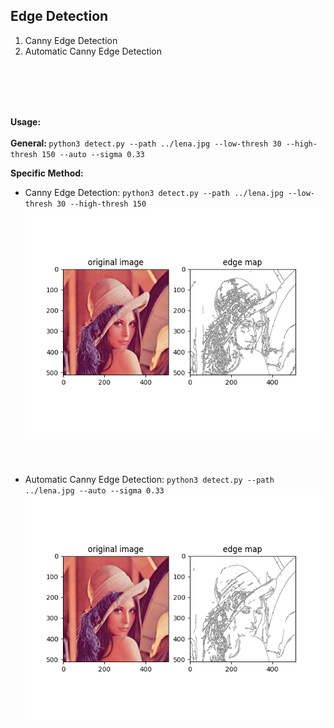 <h2> Edge Detection </h2>

1. Canny Edge Detection
2. Automatic Canny Edge Detection


<br><br><br><br>

<b> Usage: </b>
<br><br>
<b> General: </b> ```python3 detect.py --path ../lena.jpg --low-thresh 30 --high-thresh 150 --auto --sigma 0.33```


<b> Specific Method: </b>
- Canny Edge Detection: ```python3 detect.py --path ../lena.jpg --low-thresh 30 --high-thresh 150``` <br>
![alt text](https://github.com/rohan1198/Computer-Vision-Projects/blob/main/05_edge_detection/assets/simple_edge_detection.png)


<br><br>
- Automatic Canny Edge Detection: ```python3 detect.py --path ../lena.jpg --auto --sigma 0.33``` <br>
![alt text](https://github.com/rohan1198/Computer-Vision-Projects/blob/main/05_edge_detection/assets/automatic_edge_detection.png)
